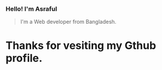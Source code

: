 ### Hello! I'm Asraful

>I'm a Web developer from Bangladesh.

# Thanks for vesiting my Gthub profile.
